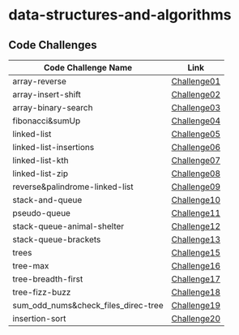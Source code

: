 # data-structures-and-algorithms
## Code Challenges

| Code Challenge Name | Link |
| ----------- | ----------- |
| array-reverse | [Challenge01](./array_reverse/challenge_01.md) |
| array-insert-shift | [Challenge02](./array_insert_shift/challenge_02.md) |
| array-binary-search | [Challenge03](./array_binary_search/challenge_03.md) |
| fibonacci&sumUp | [Challenge04](./WhiteBoard-Interviews/challenge04.md) |
| linked-list | [Challenge05](./linked-list/challenge05.md) |
| linked-list-insertions | [Challenge06](./linked-list/challenge06.md) |
| linked-list-kth | [Challenge07](./linked-list/challenge07.md) |
| linked-list-zip | [Challenge08](./linked-list/challenge08.md) |
| reverse&palindrome-linked-list | [Challenge09](./linked-list) |
| stack-and-queue | [Challenge10](./stack-and-queue/Challenge10.md) |
| pseudo-queue | [Challenge11](./stack-and-queue/Challenge11.md) |
| stack-queue-animal-shelter | [Challenge12](./stack-and-queue/Challenge12.md) |
| stack-queue-brackets | [Challenge13](./stack-and-queue/Challenge13.md) |
| trees | [Challenge15](./trees/Challenge15.md) |
| tree-max | [Challenge16](./trees/Challenge16.md) |
| tree-breadth-first | [Challenge17](./trees/Challenge17.md) |
| tree-fizz-buzz | [Challenge18](./trees/Challenge18.md) |
| sum_odd_nums&check_files_direc-tree | [Challenge19](./trees/Challenge19.md) |
| insertion-sort | [Challenge20](./trees/Challenge20.md) |

